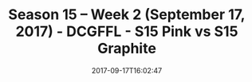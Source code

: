 ---
title: Season 15 – Week 2 (September 17, 2017) - DCGFFL - S15 Pink vs S15 Graphite
teams-score:
- team: _teams/s15-pink.md
  score: 13
- team: _teams/s15-graphite.md
  score: 33
mvp: BB, Jim Roll
game-ball: Tom Comparetto, Peter Pham
season: 15
week: 2
date: '2017-09-17T16:02:47'
pageid: season-15-week-2-september-17-2017-5689-vs-5684
---